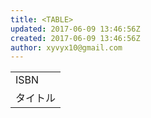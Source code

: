 ```yaml
---
title: <TABLE>
updated: 2017-06-09 13:46:56Z
created: 2017-06-09 13:46:56Z
author: xyvyx10@gmail.com
---
```


<TABLE>
<TR><TD>ISBN</TR></TD>
<TR><TD>タイトル</TR></TD>
</TABLE>